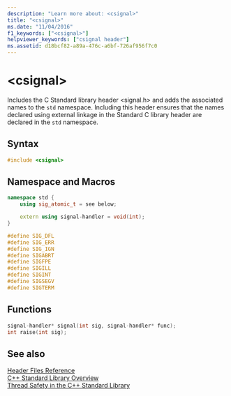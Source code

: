```yaml
---
description: "Learn more about: <csignal>"
title: "<csignal>"
ms.date: "11/04/2016"
f1_keywords: ["<csignal>"]
helpviewer_keywords: ["csignal header"]
ms.assetid: d18bcf82-a89a-476c-a6bf-726af956f7c0
---
```

# &lt;csignal&gt;

Includes the C Standard library header \<signal.h> and adds the associated names to the `std` namespace. Including this header ensures that the names declared using external linkage in the Standard C library header are declared in the `std` namespace.

## Syntax

```cpp
#include <csignal>
```

## Namespace and Macros

```cpp
namespace std {
    using sig_atomic_t = see below;

    extern using signal-handler = void(int);
}

#define SIG_DFL
#define SIG_ERR
#define SIG_IGN
#define SIGABRT
#define SIGFPE
#define SIGILL
#define SIGINT
#define SIGSEGV
#define SIGTERM
```

## Functions

```cpp
signal-handler* signal(int sig, signal-handler* func);
int raise(int sig);
```

## See also

[Header Files Reference](../standard-library/cpp-standard-library-header-files.md)\
[C++ Standard Library Overview](../standard-library/cpp-standard-library-overview.md)\
[Thread Safety in the C++ Standard Library](../standard-library/thread-safety-in-the-cpp-standard-library.md)
